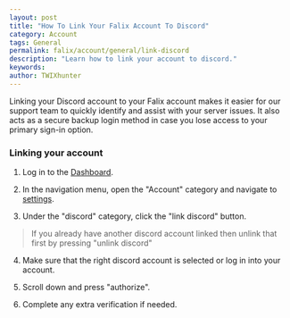 ```yaml
---
layout: post
title: "How To Link Your Falix Account To Discord"
category: Account
tags: General
permalink: falix/account/general/link-discord
description: "Learn how to link your account to discord."
keywords:
author: TWIXhunter
---
```


Linking your Discord account to your Falix account makes it easier for our support team to quickly identify and assist with your server issues. It also acts as a secure backup login method in case you lose access to your primary sign-in option.

### Linking your account

1. Log in to the [Dashboard](https://client.falixnodes.net/).

2. In the navigation menu, open the "Account" category and navigate to [settings](https://client.falixnodes.net/profile/settings).

3. Under the "discord" category, click the "link discord" button.

> If you already have another discord account linked then unlink that first by pressing "unlink discord"

4. Make sure that the right discord account is selected or log in into your account.

5. Scroll down and press "authorize".

6. Complete any extra verification if needed.